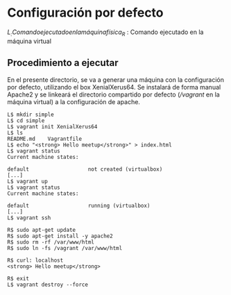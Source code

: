 # Configuración por defecto

_L$_ : Comando ejecutado en la máquina física
_R$_ : Comando ejecutado en la máquina virtual

## Procedimiento a ejecutar

En el presente directorio, se va a generar una máquina con la configuración por defecto, utilizando el box XenialXerus64. Se instalará de forma manual Apache2 y se linkeará el directorio compartido por defecto (_/vagrant_ en la máquina virtual) a la configuración de apache.


```
L$ mkdir simple
L$ cd simple
L$ vagrant init XenialXerus64
L$ ls
README.md    Vagrantfile
L$ echo "<strong> Hello meetup</strong>" > index.html
L$ vagrant status
Current machine states:

default                   not created (virtualbox)
[...]
L$ vagrant up
L$ vagrant status
Current machine states:

default                   running (virtualbox)
[...]
L$ vagrant ssh

R$ sudo apt-get update 
R$ sudo apt-get install -y apache2
R$ sudo rm -rf /var/www/html
R$ sudo ln -fs /vagrant /var/www/html

R$ curl: localhost
<strong> Hello meetup</strong>

R$ exit
L$ vagrant destroy --force
```

